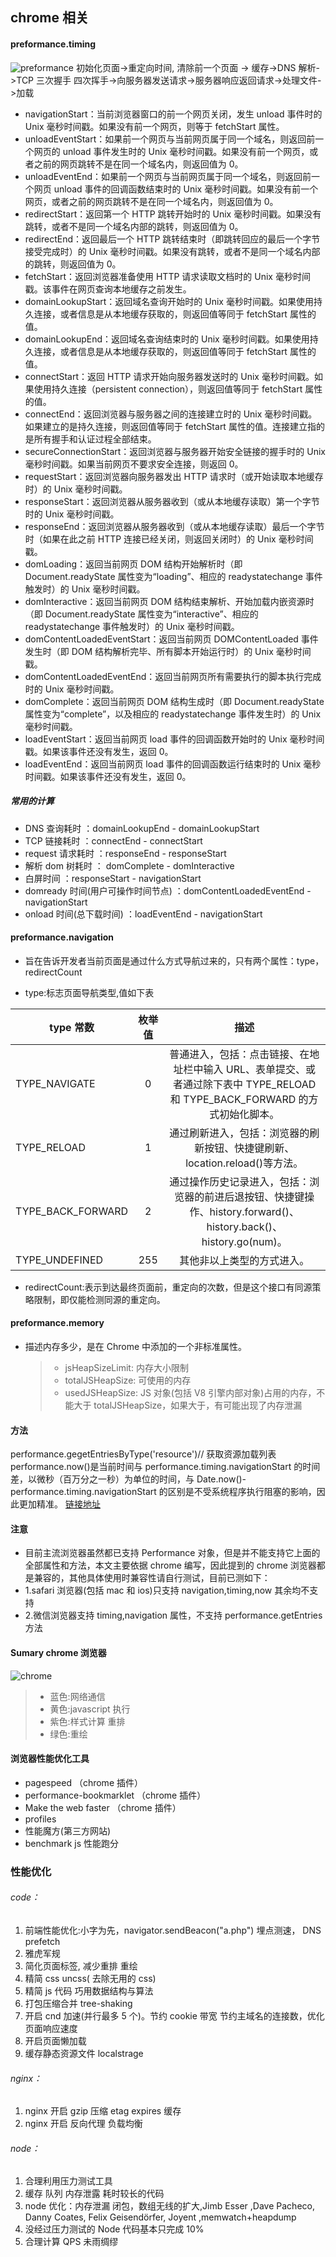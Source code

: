 ## chrome 相关

#### preformance.timing

![preformance](../http相关/img/timing-overview.png)
初始化页面->重定向时间, 清除前一个页面 -> 缓存->DNS 解析->TCP 三次握手 四次挥手->向服务器发送请求->服务器响应返回请求->处理文件->加载

-   navigationStart：当前浏览器窗口的前一个网页关闭，发生 unload 事件时的 Unix 毫秒时间戳。如果没有前一个网页，则等于 fetchStart 属性。
-   unloadEventStart：如果前一个网页与当前网页属于同一个域名，则返回前一个网页的 unload 事件发生时的 Unix 毫秒时间戳。如果没有前一个网页，或者之前的网页跳转不是在同一个域名内，则返回值为 0。
-   unloadEventEnd：如果前一个网页与当前网页属于同一个域名，则返回前一个网页 unload 事件的回调函数结束时的 Unix 毫秒时间戳。如果没有前一个网页，或者之前的网页跳转不是在同一个域名内，则返回值为 0。
-   redirectStart：返回第一个 HTTP 跳转开始时的 Unix 毫秒时间戳。如果没有跳转，或者不是同一个域名内部的跳转，则返回值为 0。
-   redirectEnd：返回最后一个 HTTP 跳转结束时（即跳转回应的最后一个字节接受完成时）的 Unix 毫秒时间戳。如果没有跳转，或者不是同一个域名内部的跳转，则返回值为 0。
-   fetchStart：返回浏览器准备使用 HTTP 请求读取文档时的 Unix 毫秒时间戳。该事件在网页查询本地缓存之前发生。
-   domainLookupStart：返回域名查询开始时的 Unix 毫秒时间戳。如果使用持久连接，或者信息是从本地缓存获取的，则返回值等同于 fetchStart 属性的值。
-   domainLookupEnd：返回域名查询结束时的 Unix 毫秒时间戳。如果使用持久连接，或者信息是从本地缓存获取的，则返回值等同于 fetchStart 属性的值。
-   connectStart：返回 HTTP 请求开始向服务器发送时的 Unix 毫秒时间戳。如果使用持久连接（persistent connection），则返回值等同于 fetchStart 属性的值。
-   connectEnd：返回浏览器与服务器之间的连接建立时的 Unix 毫秒时间戳。如果建立的是持久连接，则返回值等同于 fetchStart 属性的值。连接建立指的是所有握手和认证过程全部结束。
-   secureConnectionStart：返回浏览器与服务器开始安全链接的握手时的 Unix 毫秒时间戳。如果当前网页不要求安全连接，则返回 0。
-   requestStart：返回浏览器向服务器发出 HTTP 请求时（或开始读取本地缓存时）的 Unix 毫秒时间戳。
-   responseStart：返回浏览器从服务器收到（或从本地缓存读取）第一个字节时的 Unix 毫秒时间戳。
-   responseEnd：返回浏览器从服务器收到（或从本地缓存读取）最后一个字节时（如果在此之前 HTTP 连接已经关闭，则返回关闭时）的 Unix 毫秒时间戳。
-   domLoading：返回当前网页 DOM 结构开始解析时（即 Document.readyState 属性变为“loading”、相应的 readystatechange 事件触发时）的 Unix 毫秒时间戳。
-   domInteractive：返回当前网页 DOM 结构结束解析、开始加载内嵌资源时（即 Document.readyState 属性变为“interactive”、相应的 readystatechange 事件触发时）的 Unix 毫秒时间戳。
-   domContentLoadedEventStart：返回当前网页 DOMContentLoaded 事件发生时（即 DOM 结构解析完毕、所有脚本开始运行时）的 Unix 毫秒时间戳。
-   domContentLoadedEventEnd：返回当前网页所有需要执行的脚本执行完成时的 Unix 毫秒时间戳。
-   domComplete：返回当前网页 DOM 结构生成时（即 Document.readyState 属性变为“complete”，以及相应的 readystatechange 事件发生时）的 Unix 毫秒时间戳。
-   loadEventStart：返回当前网页 load 事件的回调函数开始时的 Unix 毫秒时间戳。如果该事件还没有发生，返回 0。
-   loadEventEnd：返回当前网页 load 事件的回调函数运行结束时的 Unix 毫秒时间戳。如果该事件还没有发生，返回 0。

##### 常用的计算

-   DNS 查询耗时 ：domainLookupEnd - domainLookupStart
-   TCP 链接耗时 ：connectEnd - connectStart
-   request 请求耗时 ：responseEnd - responseStart
-   解析 dom 树耗时 ： domComplete - domInteractive
-   白屏时间 ：responseStart - navigationStart
-   domready 时间(用户可操作时间节点) ：domContentLoadedEventEnd - navigationStart
-   onload 时间(总下载时间) ：loadEventEnd - navigationStart

#### preformance.navigation

-   旨在告诉开发者当前页面是通过什么方式导航过来的，只有两个属性：type，redirectCount

-   type:标志页面导航类型,值如下表

| type 常数         | 枚举值 |                                                             描述                                                             |
| ----------------- | :----: | :--------------------------------------------------------------------------------------------------------------------------: |
| TYPE_NAVIGATE     |   0    | 普通进入，包括：点击链接、在地址栏中输入 URL、表单提交、或者通过除下表中 TYPE_RELOAD 和 TYPE_BACK_FORWARD 的方式初始化脚本。 |
| TYPE_RELOAD       |   1    |                         通过刷新进入，包括：浏览器的刷新按钮、快捷键刷新、location.reload()等方法。                          |
| TYPE_BACK_FORWARD |   2    |      通过操作历史记录进入，包括：浏览器的前进后退按钮、快捷键操作、history.forward()、history.back()、history.go(num)。      |
| TYPE_UNDEFINED    |  255   |                                                  其他非以上类型的方式进入。                                                  |

-   redirectCount:表示到达最终页面前，重定向的次数，但是这个接口有同源策略限制，即仅能检测同源的重定向。

#### preformance.memory

-   描述内存多少，是在 Chrome 中添加的一个非标准属性。
    > -   jsHeapSizeLimit: 内存大小限制
    > -   totalJSHeapSize: 可使用的内存
    > -   usedJSHeapSize: JS 对象(包括 V8 引擎内部对象)占用的内存，不能大于 totalJSHeapSize，如果大于，有可能出现了内存泄漏

#### 方法

performance.gegetEntriesByType('resource')// 获取资源加载列表
performance.now()是当前时间与 performance.timing.navigationStart 的时间差，以微秒（百万分之一秒）为单位的时间，与 Date.now()-performance.timing.navigationStart 的区别是不受系统程序执行阻塞的影响，因此更加精准。
[链接地址](http://www.cnblogs.com/bldxh/p/6857324.html)

#### 注意

-   目前主流浏览器虽然都已支持 Performance 对象，但是并不能支持它上面的全部属性和方法，本文主要依据 chrome 编写，因此提到的 chrome 浏览器都是兼容的，其他具体使用时兼容性请自行测试，目前已测如下：
-   1.safari 浏览器(包括 mac 和 ios)只支持 navigation,timing,now 其余均不支持
-   2.微信浏览器支持 timing,navigation 属性，不支持 performance.getEntries 方法

#### Sumary chrome 浏览器

![chrome](./img/img1.png)

> -   蓝色:网络通信
> -   黄色:javascript 执行
> -   紫色:样式计算 重排
> -   绿色:重绘

#### 浏览器性能优化工具

-   pagespeed （chrome 插件）
-   performance-bookmarklet （chrome 插件）
-   Make the web faster （chrome 插件）
-   profiles
-   性能魔方(第三方网站)
-   benchmark js 性能跑分

### 性能优化

###### code：

1.  前端性能优化:小字为先，navigator.sendBeacon("a.php") 埋点测速， DNS prefetch
2.  雅虎军规
3.  简化页面标签, 减少重排 重绘
4.  精简 css uncss( 去除无用的 css)
5.  精简 js 代码 巧用数据结构与算法
6.  打包压缩合并 tree-shaking
7.  开启 cnd 加速(并行最多 5 个)。节约 cookie 带宽 节约主域名的连接数，优化页面响应速度
8.  开启页面懒加载
9.  缓存静态资源文件 localstrage

###### nginx：

1.  nginx 开启 gzip 压缩 etag expires 缓存
2.  nginx 开启 反向代理 负载均衡

###### node：

1.  合理利用压力测试工具
2.  缓存 队列 内存泄露 耗时较长的代码
3.  node 优化：内存泄漏 闭包，数组无线的扩大,Jimb Esser ,Dave Pacheco, Danny Coates, Felix Geisendörfer, Joyent ,memwatch+heapdump
4.  没经过压力测试的 Node 代码基本只完成 10%
5.  合理计算 QPS 未雨绸缪
